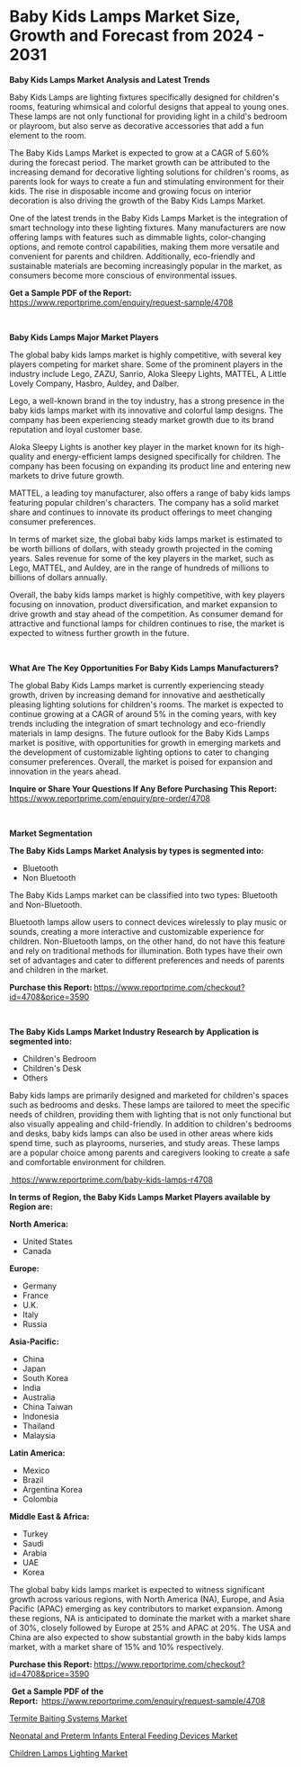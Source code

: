 <p><h1>Baby Kids Lamps Market Size, Growth and Forecast from 2024 - 2031</h1></p><p><strong>Baby Kids Lamps Market Analysis and Latest Trends</strong></p>
<p><p>Baby Kids Lamps are lighting fixtures specifically designed for children's rooms, featuring whimsical and colorful designs that appeal to young ones. These lamps are not only functional for providing light in a child's bedroom or playroom, but also serve as decorative accessories that add a fun element to the room.</p><p>The Baby Kids Lamps Market is expected to grow at a CAGR of 5.60% during the forecast period. The market growth can be attributed to the increasing demand for decorative lighting solutions for children's rooms, as parents look for ways to create a fun and stimulating environment for their kids. The rise in disposable income and growing focus on interior decoration is also driving the growth of the Baby Kids Lamps Market.</p><p>One of the latest trends in the Baby Kids Lamps Market is the integration of smart technology into these lighting fixtures. Many manufacturers are now offering lamps with features such as dimmable lights, color-changing options, and remote control capabilities, making them more versatile and convenient for parents and children. Additionally, eco-friendly and sustainable materials are becoming increasingly popular in the market, as consumers become more conscious of environmental issues.</p></p>
<p><strong>Get a Sample PDF of the Report:&nbsp;</strong> <a href="https://www.reportprime.com/enquiry/request-sample/4708">https://www.reportprime.com/enquiry/request-sample/4708</a></p>
<p>&nbsp;</p>
<p><strong>Baby Kids Lamps Major Market Players</strong></p>
<p><p>The global baby kids lamps market is highly competitive, with several key players competing for market share. Some of the prominent players in the industry include Lego, ZAZU, Sanrio, Aloka Sleepy Lights, MATTEL, A Little Lovely Company, Hasbro, Auldey, and Dalber.</p><p>Lego, a well-known brand in the toy industry, has a strong presence in the baby kids lamps market with its innovative and colorful lamp designs. The company has been experiencing steady market growth due to its brand reputation and loyal customer base.</p><p>Aloka Sleepy Lights is another key player in the market known for its high-quality and energy-efficient lamps designed specifically for children. The company has been focusing on expanding its product line and entering new markets to drive future growth.</p><p>MATTEL, a leading toy manufacturer, also offers a range of baby kids lamps featuring popular children's characters. The company has a solid market share and continues to innovate its product offerings to meet changing consumer preferences.</p><p>In terms of market size, the global baby kids lamps market is estimated to be worth billions of dollars, with steady growth projected in the coming years. Sales revenue for some of the key players in the market, such as Lego, MATTEL, and Auldey, are in the range of hundreds of millions to billions of dollars annually.</p><p>Overall, the baby kids lamps market is highly competitive, with key players focusing on innovation, product diversification, and market expansion to drive growth and stay ahead of the competition. As consumer demand for attractive and functional lamps for children continues to rise, the market is expected to witness further growth in the future.</p></p>
<p>&nbsp;</p>
<p><strong>What Are The Key Opportunities For Baby Kids Lamps Manufacturers?</strong></p>
<p><p>The global Baby Kids Lamps market is currently experiencing steady growth, driven by increasing demand for innovative and aesthetically pleasing lighting solutions for children's rooms. The market is expected to continue growing at a CAGR of around 5% in the coming years, with key trends including the integration of smart technology and eco-friendly materials in lamp designs. The future outlook for the Baby Kids Lamps market is positive, with opportunities for growth in emerging markets and the development of customizable lighting options to cater to changing consumer preferences. Overall, the market is poised for expansion and innovation in the years ahead.</p></p>
<p><strong>Inquire or Share Your Questions If Any Before Purchasing This Report:</strong> <a href="https://www.reportprime.com/enquiry/pre-order/4708">https://www.reportprime.com/enquiry/pre-order/4708</a></p>
<p>&nbsp;</p>
<p><strong>Market Segmentation</strong></p>
<p><strong>The Baby Kids Lamps Market Analysis by types is segmented into:</strong></p>
<p><ul><li>Bluetooth</li><li>Non Bluetooth</li></ul></p>
<p><p>The Baby Kids Lamps market can be classified into two types: Bluetooth and Non-Bluetooth. </p><p>Bluetooth lamps allow users to connect devices wirelessly to play music or sounds, creating a more interactive and customizable experience for children. Non-Bluetooth lamps, on the other hand, do not have this feature and rely on traditional methods for illumination. Both types have their own set of advantages and cater to different preferences and needs of parents and children in the market.</p></p>
<p><strong>Purchase this Report:&nbsp;</strong><a href="https://www.reportprime.com/checkout?id=4708&price=3590">https://www.reportprime.com/checkout?id=4708&price=3590</a></p>
<p>&nbsp;</p>
<p><strong>The Baby Kids Lamps Market Industry Research by Application is segmented into:</strong></p>
<p><ul><li>Children's Bedroom</li><li>Children's Desk</li><li>Others</li></ul></p>
<p><p>Baby kids lamps are primarily designed and marketed for children's spaces such as bedrooms and desks. These lamps are tailored to meet the specific needs of children, providing them with lighting that is not only functional but also visually appealing and child-friendly. In addition to children's bedrooms and desks, baby kids lamps can also be used in other areas where kids spend time, such as playrooms, nurseries, and study areas. These lamps are a popular choice among parents and caregivers looking to create a safe and comfortable environment for children.</p></p>
<p><a href="https://www.reportprime.com/baby-kids-lamps-r4708">&nbsp;https://www.reportprime.com/baby-kids-lamps-r4708</a></p>
<p><strong>In terms of Region, the Baby Kids Lamps Market Players available by Region are:</strong></p>
<p>
    <p> <strong> North America: </strong>
        <ul>
            <li>United States</li>
            <li>Canada</li>
        </ul>
        </p> 
    <p> <strong> Europe: </strong>
        <ul>
            <li>Germany</li>
            <li>France</li>
            <li>U.K.</li>
            <li>Italy</li>
            <li>Russia</li>
        </ul>
        </p> 
    <p> <strong> Asia-Pacific: </strong>
        <ul>
            <li>China</li>
            <li>Japan</li>
            <li>South Korea</li>
            <li>India</li>
            <li>Australia</li>
            <li>China Taiwan</li>
            <li>Indonesia</li>
            <li>Thailand</li>
            <li>Malaysia</li>
        </ul>
        </p> 
    <p> <strong> Latin America: </strong>
        <ul>
            <li>Mexico</li>
            <li>Brazil</li>
            <li>Argentina Korea</li>
            <li>Colombia</li>
        </ul>
        </p> 
    <p> <strong> Middle East & Africa: </strong>
        <ul>
            <li>Turkey</li>
            <li>Saudi</li>
            <li>Arabia</li>
            <li>UAE</li>
            <li>Korea</li>
        </ul>
    </p>
    </p>
<p><p>The global baby kids lamps market is expected to witness significant growth across various regions, with North America (NA), Europe, and Asia Pacific (APAC) emerging as key contributors to market expansion. Among these regions, NA is anticipated to dominate the market with a market share of 30%, closely followed by Europe at 25% and APAC at 20%. The USA and China are also expected to show substantial growth in the baby kids lamps market, with a market share of 15% and 10% respectively.</p></p>
<p><strong>Purchase this Report: </strong><a href="https://www.reportprime.com/checkout?id=4708&price=3590">https://www.reportprime.com/checkout?id=4708&price=3590</a></p>
<p>&nbsp;<strong>Get a Sample PDF of the Report:&nbsp;&nbsp;</strong><a href="https://www.reportprime.com/enquiry/request-sample/4708">https://www.reportprime.com/enquiry/request-sample/4708</a></p>
<p><strong></strong></p>
<p><p><a href="https://issuu.com/reportprime-2/docs/termite-baiting-systems-market-size-2030.pptx">Termite Baiting Systems Market</a></p><p><a href="https://issuu.com/reportprime-2/docs/neonatal-and-preterm-infants-enteral-feeding-devic">Neonatal and Preterm Infants Enteral Feeding Devices Market</a></p><p><a href="https://github.com/mabutironaldo/Market-Research-Report-List-5/blob/main/children-lamps-lighting-market.md">Children Lamps Lighting Market</a></p></p>